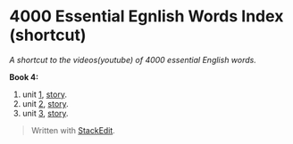 
# 4000 Essential Egnlish Words Index (shortcut)
*A shortcut to the videos(youtube) of 4000 essential English words.*

**Book 4:**
 1. unit [1](https://youtu.be/Z5ngHfXApOE), [story](https://youtu.be/Z5ngHfXApOE?t=235).
 2. unit [2](https://youtu.be/Z5ngHfXApOE?t=366), [story](https://youtu.be/Z5ngHfXApOE?t=597).
 3. unit [3](https://youtu.be/Z5ngHfXApOE?t=715), [story]().





   

> Written with [StackEdit](https://stackedit.io/).
